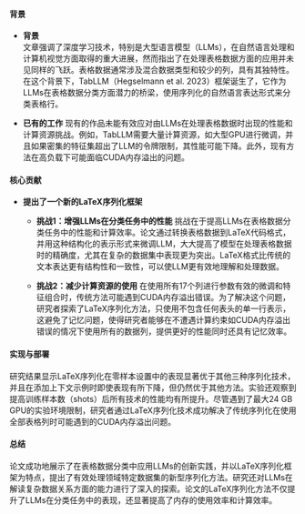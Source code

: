#### 背景
- **背景**       
    文章强调了深度学习技术，特别是大型语言模型（LLMs），在自然语言处理和计算机视觉方面取得的重大进展，然而指出了在处理表格数据方面的应用并未见同样的飞跃。表格数据通常涉及混合数据类型和较少的列，具有其独特性。在这个背景下，TabLLM（Hegselmann et al. 2023）框架诞生了，它作为LLMs在表格数据分类方面潜力的桥梁，使用序列化的自然语言表达形式来分类表格行。

- **已有的工作**
    现有的作品未能有效应对由LLMs在处理表格数据时出现的性能和计算资源挑战。例如，TabLLM需要大量计算资源，如大型GPU进行微调，并且如果密集的特征集超出了LLM的令牌限制，其性能可能下降。此外，现有方法在高负载下可能面临CUDA内存溢出的问题。

#### 核心贡献
- **提出了一个新的LaTeX序列化框架**
    - **挑战1：增强LLMs在分类任务中的性能**
        挑战在于提高LLMs在表格数据分类任务中的性能和计算效率。论文通过转换表格数据到LaTeX代码格式，并用这种结构化的表示形式来微调LLM，大大提高了模型在处理表格数据时的精确度，尤其在复杂的数据集中表现更为突出。LaTeX格式比传统的文本表达更有结构性和一致性，可以使LLM更有效地理解和处理数据。

    - **挑战2：减少计算资源的使用**
        在使用所有17个列进行参数有效的微调和特征组合时，传统方法可能遇到CUDA内存溢出错误。为了解决这个问题，研究者探索了LaTeX序列化方法，只使用不包含任何表头的单一行表示，这避免了记忆问题，使得研究者能够在不遭遇计算约束如CUDA内存溢出错误的情况下使用所有的数据列，提供更好的性能同时还具有记忆效率。

#### 实现与部署
研究结果显示LaTeX序列化在零样本设置中的表现显著优于其他三种序列化技术，并且在添加上下文示例时即使表现有所下降，但仍然优于其他方法。实验还观察到提高训练样本数（shots）后所有技术的性能均有所提升。尽管遇到了最大24 GB GPU的实验环境限制，研究者通过LaTeX序列化技术成功解决了传统序列化在使用全部表格列时可能遇到的CUDA内存溢出问题。

#### 总结
论文成功地展示了在表格数据分类中应用LLMs的创新实践，并以LaTeX序列化框架为特点，提出了有效处理领域特定数据集的新型序列化方法。研究还对LLMs在解读复杂数据关系方面的能力进行了深入的探索。论文的LaTeX序列化方法不仅提升了LLMs在分类任务中的表现，还显著提高了内存的使用效率和计算效率。